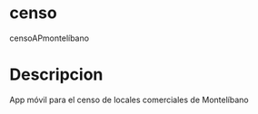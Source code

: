 censo
=====

censoAPmontelíbano



Descripcion
===========

App móvil para el censo de locales comerciales de Montelíbano
